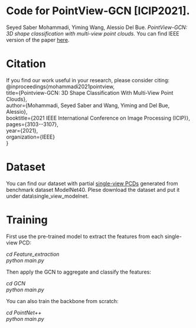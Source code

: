 # Code for PointView-GCN [ICIP2021].
Seyed Saber Mohammadi, Yiming Wang, Alessio Del Bue. *PointView-GCN: 3D shape classification with multi-view point clouds.* You can find IEEE version of the paper [here](https://ieeexplore.ieee.org/document/9506426).

# Citation
If you find our work useful in your research, please consider citing:\
@inproceedings{mohammadi2021pointview,\
  title={Pointview-GCN: 3D Shape Classification With Multi-View Point Clouds},\
  author={Mohammadi, Seyed Saber and Wang, Yiming and Del Bue, Alessio},\
  booktitle={2021 IEEE International Conference on Image Processing (ICIP)},\
  pages={3103--3107},\
  year={2021},\
  organization={IEEE}\
}

# Dataset
You can find our dataset with partial [single-view PCDs](https://drive.google.com/drive/folders/1S0QN6nZAUpky5ypRVzOcDucPqMDnd8wl?usp=sharing) generated from benchmark dataset ModelNet40. Plese download the dataset and put it under data\single_view_modelnet.

# Training 

First use the pre-trained model to extract the features from each single-view PCD:

*cd Feature_extraction*\
*python main.py*

Then apply the GCN to aggregate and classify the features:

*cd GCN*\
*python main.py*

You can also train the backbone from scratch:

*cd PointNet++*\
*python main.py*


